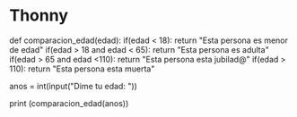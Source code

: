 # Thonny
def comparacion_edad(edad):
    if(edad < 18):
        return "Esta persona es menor de edad"
    if(edad > 18 and edad < 65):
        return "Esta persona es adulta"
    if(edad > 65 and edad <110):
        return "Esta persona esta jubilad@"
    if(edad > 110):
        return "Esta persona esta muerta"
    
anos = int(input("Dime tu edad: "))

print (comparacion_edad(anos))
